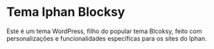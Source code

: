 # Tema Iphan Blocksy

Este é um tema WordPress, filho do popular tema Blcoksy, feito com personalizações e funcionalidades específicas para os sites do Iphan.